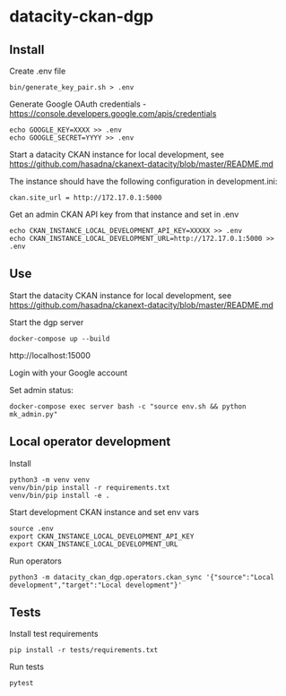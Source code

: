 # datacity-ckan-dgp

## Install

Create .env file

```
bin/generate_key_pair.sh > .env
```

Generate Google OAuth credentials - https://console.developers.google.com/apis/credentials

```
echo GOOGLE_KEY=XXXX >> .env
echo GOOGLE_SECRET=YYYY >> .env
```

Start a datacity CKAN instance for local development, see https://github.com/hasadna/ckanext-datacity/blob/master/README.md

The instance should have the following configuration in development.ini:

```
ckan.site_url = http://172.17.0.1:5000
```

Get an admin CKAN API key from that instance and set in .env

```
echo CKAN_INSTANCE_LOCAL_DEVELOPMENT_API_KEY=XXXXX >> .env
echo CKAN_INSTANCE_LOCAL_DEVELOPMENT_URL=http://172.17.0.1:5000 >> .env
```

## Use

Start the datacity CKAN instance for local development, see https://github.com/hasadna/ckanext-datacity/blob/master/README.md

Start the dgp server

```
docker-compose up --build
```

http://localhost:15000

Login with your Google account

Set admin status:

```
docker-compose exec server bash -c "source env.sh && python mk_admin.py"
```

## Local operator development

Install

```
python3 -m venv venv
venv/bin/pip install -r requirements.txt
venv/bin/pip install -e .
```

Start development CKAN instance and set env vars

```
source .env
export CKAN_INSTANCE_LOCAL_DEVELOPMENT_API_KEY
export CKAN_INSTANCE_LOCAL_DEVELOPMENT_URL
```

Run operators

```
python3 -m datacity_ckan_dgp.operators.ckan_sync '{"source":"Local development","target":"Local development"}'
```

## Tests

Install test requirements

```
pip install -r tests/requirements.txt
```

Run tests

```
pytest
```